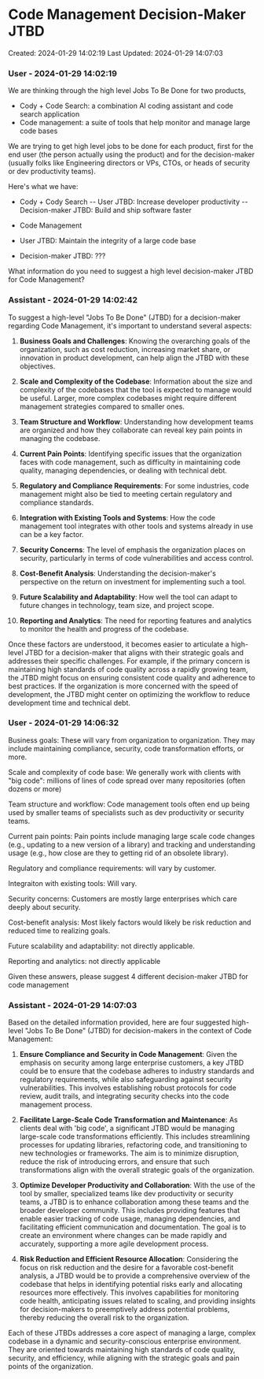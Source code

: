 # Code Management Decision-Maker JTBD

Created: 2024-01-29 14:02:19
Last Updated: 2024-01-29 14:07:03

### User - 2024-01-29 14:02:19

We are thinking through the high level Jobs To Be Done for two products, 
- Cody + Code Search: a combination AI coding assistant and code search application
- Code management: a suite of tools that help monitor and manage large code bases

We are trying to get high level jobs to be done for each product, first for the end user (the person actually using the product) and for the decision-maker (usually folks like Engineering directors or VPs, CTOs, or heads of security or dev productivity teams). 

Here's what we have:
- Cody + Cody Search
-- User JTBD: Increase developer productivity
-- Decision-maker JTBD: Build and ship software faster

- Code Management
- User JTBD: Maintain the integrity of a large code base
- Decision-maker JTBD: ???


What information do you need to suggest a high level decision-maker JTBD for Code Management? 

### Assistant - 2024-01-29 14:02:42

To suggest a high-level "Jobs To Be Done" (JTBD) for a decision-maker regarding Code Management, it's important to understand several aspects:

1. **Business Goals and Challenges**: Knowing the overarching goals of the organization, such as cost reduction, increasing market share, or innovation in product development, can help align the JTBD with these objectives.

2. **Scale and Complexity of the Codebase**: Information about the size and complexity of the codebases that the tool is expected to manage would be useful. Larger, more complex codebases might require different management strategies compared to smaller ones.

3. **Team Structure and Workflow**: Understanding how development teams are organized and how they collaborate can reveal key pain points in managing the codebase.

4. **Current Pain Points**: Identifying specific issues that the organization faces with code management, such as difficulty in maintaining code quality, managing dependencies, or dealing with technical debt.

5. **Regulatory and Compliance Requirements**: For some industries, code management might also be tied to meeting certain regulatory and compliance standards.

6. **Integration with Existing Tools and Systems**: How the code management tool integrates with other tools and systems already in use can be a key factor.

7. **Security Concerns**: The level of emphasis the organization places on security, particularly in terms of code vulnerabilities and access control.

8. **Cost-Benefit Analysis**: Understanding the decision-maker's perspective on the return on investment for implementing such a tool.

9. **Future Scalability and Adaptability**: How well the tool can adapt to future changes in technology, team size, and project scope.

10. **Reporting and Analytics**: The need for reporting features and analytics to monitor the health and progress of the codebase.

Once these factors are understood, it becomes easier to articulate a high-level JTBD for a decision-maker that aligns with their strategic goals and addresses their specific challenges. For example, if the primary concern is maintaining high standards of code quality across a rapidly growing team, the JTBD might focus on ensuring consistent code quality and adherence to best practices. If the organization is more concerned with the speed of development, the JTBD might center on optimizing the workflow to reduce development time and technical debt.

### User - 2024-01-29 14:06:32

Business goals: These will vary from organization to organization. They may include maintaining compliance, security, code transformation efforts, or more. 

Scale and complexity of code base: We generally work with clients with "big code": millions of lines of code spread over many repositories (often dozens or more)

Team structure and workflow: Code management tools often end up being used by smaller teams of specialists such as dev productivity or security teams. 

Current pain points: Pain points include managing large scale code changes (e.g., updating to a new version of a library) and tracking and understanding usage (e.g., how close are they to getting rid of an obsolete library).

Regulatory and compliance requirements: will vary by customer. 

Integraiton with existing tools: Will vary.

Security concerns: Customers are mostly large enterprises which care deeply about security. 

Cost-benefit analysis: Most likely factors would likely be risk reduction and reduced time to realizing goals. 

Future scalability and adaptability: not directly applicable. 

Reporting and analytics: not directly applicable

Given these answers, please suggest 4 different decision-maker JTBD for code management

### Assistant - 2024-01-29 14:07:03

Based on the detailed information provided, here are four suggested high-level "Jobs To Be Done" (JTBD) for decision-makers in the context of Code Management:

1. **Ensure Compliance and Security in Code Management**: Given the emphasis on security among large enterprise customers, a key JTBD could be to ensure that the codebase adheres to industry standards and regulatory requirements, while also safeguarding against security vulnerabilities. This involves establishing robust protocols for code review, audit trails, and integrating security checks into the code management process.

2. **Facilitate Large-Scale Code Transformation and Maintenance**: As clients deal with 'big code', a significant JTBD would be managing large-scale code transformations efficiently. This includes streamlining processes for updating libraries, refactoring code, and transitioning to new technologies or frameworks. The aim is to minimize disruption, reduce the risk of introducing errors, and ensure that such transformations align with the overall strategic goals of the organization.

3. **Optimize Developer Productivity and Collaboration**: With the use of the tool by smaller, specialized teams like dev productivity or security teams, a JTBD is to enhance collaboration among these teams and the broader developer community. This includes providing features that enable easier tracking of code usage, managing dependencies, and facilitating efficient communication and documentation. The goal is to create an environment where changes can be made rapidly and accurately, supporting a more agile development process.

4. **Risk Reduction and Efficient Resource Allocation**: Considering the focus on risk reduction and the desire for a favorable cost-benefit analysis, a JTBD would be to provide a comprehensive overview of the codebase that helps in identifying potential risks early and allocating resources more effectively. This involves capabilities for monitoring code health, anticipating issues related to scaling, and providing insights for decision-makers to preemptively address potential problems, thereby reducing the overall risk to the organization. 

Each of these JTBDs addresses a core aspect of managing a large, complex codebase in a dynamic and security-conscious enterprise environment. They are oriented towards maintaining high standards of code quality, security, and efficiency, while aligning with the strategic goals and pain points of the organization.

